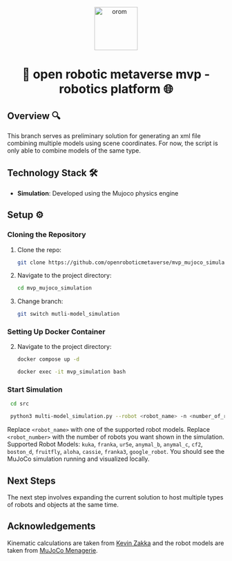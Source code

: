 <p align="center">
  <a href="https://www.openroboticmetaverse.org">
    <img alt="orom" src="https://raw.githubusercontent.com/openroboverse/knowledge-base/main/docs/assets/icon.png" width="100" />
  </a>
</p>
<h1 align="center">
  🤖 open robotic metaverse mvp - robotics platform 🌐
</h1>

## Overview 🔍

This branch serves as preliminary solution for generating an xml file combining multiple models using scene coordinates. For now, the script is only able to combine models of the same type.

## Technology Stack 🛠️

- **Simulation**: Developed using the Mujoco physics engine

## Setup ⚙️

### Cloning the Repository

1. Clone the repo:
   ```bash
   git clone https://github.com/openroboticmetaverse/mvp_mujoco_simulation.git
   ```

2. Navigate to the project directory:

   ```bash
   cd mvp_mujoco_simulation
   ```

3. Change branch:

   ```bash
   git switch mutli-model_simulation
   ```

### Setting Up Docker Container

2. Navigate to the project directory:

   ```bash
   docker compose up -d   
   ```
   ```bash
   docker exec -it mvp_simulation bash   
   ```
   
### Start Simulation
   ```bash
    cd src
   ```
   ```bash
    python3 multi-model_simulation.py --robot <robot_name> -n <number_of_robots>
   ```
   Replace `<robot_name>` with one of the supported robot models.
   Replace `<robot_number>` with the number of robots you want shown in the simulation.
   Supported Robot Models: `kuka`, `franka`, `ur5e`, `anymal_b`, `anymal_c`, `cf2`, `boston_d`, `fruitfly`, `aloha`, `cassie`, `franka3`, `google_robot`.
You should see the MuJoCo simulation running and visualized locally.

## Next Steps

The next step involves expanding the current solution to host multiple types of robots and objects at the same time.

## Acknowledgements

Kinematic calculations are taken from [Kevin Zakka](https://github.com/kevinzakka/mjctrl/) and the robot models are taken from [MuJoCo Menagerie](https://github.com/google-deepmind/mujoco_menagerie).
